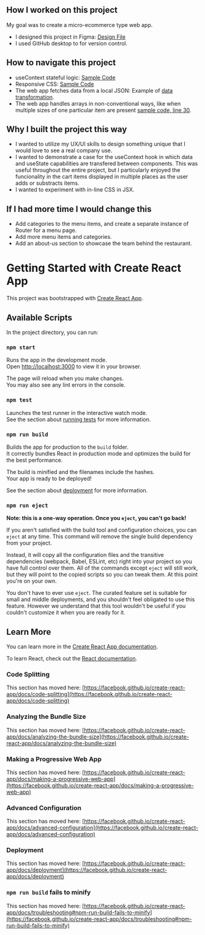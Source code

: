## How I worked on this project

My goal was to create a micro-ecommerce type web app.

- I designed this project in Figma: <a href="https://www.figma.com/file/K47EdzaSxOUfWjxO7fltOI/Yooshi-Japanese?node-id=0%3A1">Design File</a>
- I used GitHub desktop to for version control.

## How to navigate this project

 - useContext stateful logic: <a href="https://github.com/leodeleonkc/yooshi_japanese/blob/912c938d98a82876a1b1ca496d332ea4ee3b98d1/my-app/src/comps/context/Context.js">Sample Code</a>
 - Responsive CSS: <a href="https://github.com/leodeleonkc/yooshi_japanese/blob/912c938d98a82876a1b1ca496d332ea4ee3b98d1/my-app/src/css/hero.css">Sample Code</a>
 - The web app fetches data from a local JSON: Example of <a href="https://github.com/leodeleonkc/yooshi_japanese/blob/912c938d98a82876a1b1ca496d332ea4ee3b98d1/my-app/src/comps/Card.js">data transformation</a>.
 - The web app handles arrays in non-conventional ways, like when multiple sizes of one particular item are present <a href="https://github.com/leodeleonkc/yooshi_japanese/blob/912c938d98a82876a1b1ca496d332ea4ee3b98d1/my-app/src/comps/context/Context.js">sample code, line 30</a>.

 ## Why I built the project this way
 
 - I wanted to utilize my UX/UI skills to design something unique that I would love to see a real company use.
 - I wanted to demonstrate a case for the useContext hook in which data and useState capabilities are transfered between components. This was useful throughout the entire project, but I particularly enjoyed the funcionality in the cart items displayed in multiple places as the user adds or substracts items.
 - I wanted to experiment with in-line CSS in JSX.
 
 ## If I had more time I would change this
 
 - Add categories to the menu items, and create a separate instance of Router for a menu page.
 - Add more menu items and categories.
 - Add an about-us section to showcase the team behind the restaurant.


# Getting Started with Create React App

This project was bootstrapped with [Create React App](https://github.com/facebook/create-react-app).

## Available Scripts

In the project directory, you can run:

### `npm start`

Runs the app in the development mode.\
Open [http://localhost:3000](http://localhost:3000) to view it in your browser.

The page will reload when you make changes.\
You may also see any lint errors in the console.

### `npm test`

Launches the test runner in the interactive watch mode.\
See the section about [running tests](https://facebook.github.io/create-react-app/docs/running-tests) for more information.

### `npm run build`

Builds the app for production to the `build` folder.\
It correctly bundles React in production mode and optimizes the build for the best performance.

The build is minified and the filenames include the hashes.\
Your app is ready to be deployed!

See the section about [deployment](https://facebook.github.io/create-react-app/docs/deployment) for more information.

### `npm run eject`

**Note: this is a one-way operation. Once you `eject`, you can't go back!**

If you aren't satisfied with the build tool and configuration choices, you can `eject` at any time. This command will remove the single build dependency from your project.

Instead, it will copy all the configuration files and the transitive dependencies (webpack, Babel, ESLint, etc) right into your project so you have full control over them. All of the commands except `eject` will still work, but they will point to the copied scripts so you can tweak them. At this point you're on your own.

You don't have to ever use `eject`. The curated feature set is suitable for small and middle deployments, and you shouldn't feel obligated to use this feature. However we understand that this tool wouldn't be useful if you couldn't customize it when you are ready for it.

## Learn More

You can learn more in the [Create React App documentation](https://facebook.github.io/create-react-app/docs/getting-started).

To learn React, check out the [React documentation](https://reactjs.org/).

### Code Splitting

This section has moved here: [https://facebook.github.io/create-react-app/docs/code-splitting](https://facebook.github.io/create-react-app/docs/code-splitting)

### Analyzing the Bundle Size

This section has moved here: [https://facebook.github.io/create-react-app/docs/analyzing-the-bundle-size](https://facebook.github.io/create-react-app/docs/analyzing-the-bundle-size)

### Making a Progressive Web App

This section has moved here: [https://facebook.github.io/create-react-app/docs/making-a-progressive-web-app](https://facebook.github.io/create-react-app/docs/making-a-progressive-web-app)

### Advanced Configuration

This section has moved here: [https://facebook.github.io/create-react-app/docs/advanced-configuration](https://facebook.github.io/create-react-app/docs/advanced-configuration)

### Deployment

This section has moved here: [https://facebook.github.io/create-react-app/docs/deployment](https://facebook.github.io/create-react-app/docs/deployment)

### `npm run build` fails to minify

This section has moved here: [https://facebook.github.io/create-react-app/docs/troubleshooting#npm-run-build-fails-to-minify](https://facebook.github.io/create-react-app/docs/troubleshooting#npm-run-build-fails-to-minify)
